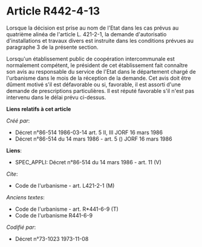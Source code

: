 # Article R442-4-13

Lorsque la décision est prise au nom de l'Etat dans les cas prévus au quatrième alinéa de l'article L. 421-2-1, la demande
d'autorisatio d'installations et travaux divers est instruite dans les conditions prévues au paragraphe 3 de la présente
section.

Lorsqu'un établissement public de coopération intercommunale est normalement compétent, le président de cet établissement
fait connaître son avis au responsable du service de l'Etat dans le département chargé de l'urbanisme dans le mois de la
réception de la demande. Cet avis doit être dûment motivé s'il est défavorable ou si, favorable, il est assorti d'une demande
de prescriptions particulières. Il est réputé favorable s'il n'est pas intervenu dans le délai prévu ci-dessus.

**Liens relatifs à cet article**

_Créé par_:

  - Décret n°86-514 1986-03-14 art. 5 II, III JORF 16 mars 1986
  - Décret n°86-514 du 14 mars 1986 - art. 5 () JORF 16 mars 1986

**Liens**:

  - SPEC_APPLI: Décret n°86-514 du 14 mars 1986 - art. 11 (V)

_Cite_:

  - Code de l'urbanisme - art. L421-2-1 (M)

_Anciens textes_:

  - Code de l'urbanisme - art. R*441-6-9 (T)
  - Code de l'urbanisme R441-6-9

_Codifié par_:

  - Décret n°73-1023 1973-11-08
